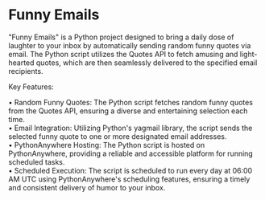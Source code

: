 # Funny Emails
"Funny Emails" is a Python project designed to bring a daily dose of laughter to your inbox by automatically sending random funny quotes via email. The Python script utilizes the Quotes API to fetch amusing and light-hearted quotes, which are then seamlessly delivered to the specified email recipients.

Key Features:

• Random Funny Quotes: The Python script fetches random funny quotes from the Quotes API, ensuring a diverse and entertaining selection each time.<br>
• Email Integration: Utilizing Python's yagmail library, the script sends the selected funny quote to one or more designated email addresses.<br>
• PythonAnywhere Hosting: The Python script is hosted on PythonAnywhere, providing a reliable and accessible platform for running scheduled tasks.<br>
• Scheduled Execution: The script is scheduled to run every day at 06:00 AM UTC using PythonAnywhere's scheduling features, ensuring a timely and consistent delivery of humor to your inbox.
